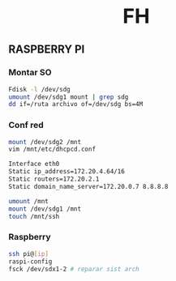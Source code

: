 <h1 style="text-align:center;font-size:40px;">FH</h1>

## RASPBERRY PI

### Montar SO

```bash
Fdisk -l /dev/sdg
umount /dev/sdg1 mount | grep sdg
dd if=/ruta archivo of=/dev/sdg bs=4M
```

### Conf red

```bash
mount /dev/sdg2 /mnt
vim /mnt/etc/dhcpcd.conf

Interface eth0
Static ip_address=172.20.4.64/16
Static routers=172.20.2.1
Static domain_name_server=172.20.0.7 8.8.8.8

umount /mnt
mount /dev/sdg1 /mnt
touch /mnt/ssh
```

### Raspberry

```bash
ssh pi@[ip]
raspi-config
fsck /dev/sdx1-2 # reparar sist arch
```